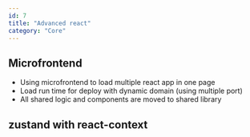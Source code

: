 ```yaml
---
id: 7
title: "Advanced react"
category: "Core"
---
```


## Microfrontend

- Using microfrontend to load multiple react app in one page
- Load run time for deploy with dynamic domain (using multiple port)
- All shared logic and components are moved to shared library

## zustand with react-context
